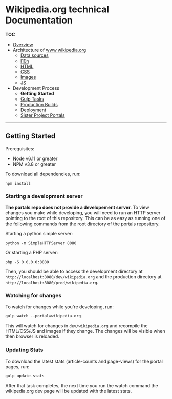 # Wikipedia.org technical Documentation
**TOC**

- [Overview](../README.md)
- Architecture of www.wikipedia.org
	- [Data sources](../architecture/data.md)
	- [l10n](../architecture/l10n.md)
	- [HTML](../architecture/html.md)
	- [CSS](../architecture/css.md)
	- [Images](../architecture/images.md)
	- [JS](../architecture/javascript.md)
- Development Process
	- **Getting Started**
	- [Gulp Tasks](gulp.md)
	- [Production Builds](prod.md)
	- [Deployment](deploy.md)
	- [Sister Project Portals](sister_portals.md)

---

## Getting Started

Prerequisites:
- Node v6.11 or greater
- NPM v3.8 or greater

To download all dependencies, run:

```
npm install
```

### Starting a development server

**The portals repo does not provide a developement server**. To view changes you make while developing, you will need to run an HTTP server pointing to the root of this repository. This can be as easy as running one of the following commands from the root directory of the portals repository.

Starting a python simple server:

```
python -m SimpleHTTPServer 8080
```

Or starting a PHP server:

```
php -S 0.0.0.0:8080
```

Then, you should be able to access the development directory at `http://localhost:8080/dev/wikipedia.org` and the production directory at `http://localhost:8080/prod/wikipedia.org`.

### Watching for changes

To watch for changes while you're developing, run:

```
gulp watch --portal=wikipedia.org
```

This will watch for changes in `dev/wikipedia.org` and recompile the HTML/CSS/JS and images if they change. The changes will be visible when then browser is reloaded.

### Updating Stats
To download the latest stats (article-counts and page-views) for the portal pages, run:

```
gulp update-stats
```

After that task completes, the next time you run the watch command the wikipedia.org dev page will be updated with the latest stats.